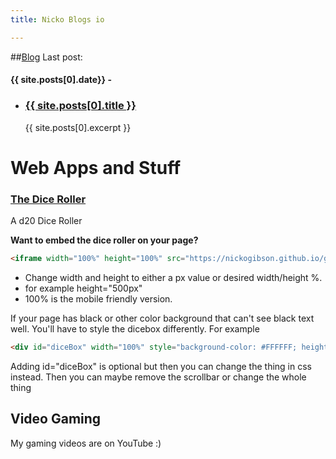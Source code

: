 ```yaml
---
title: Nicko Blogs io

---
```

##[Blog](https://nickogibson.github.io/blog/)
Last post: <h4>{{ site.posts[0].date}} -</h4>
<ul>
      <li>
      <h3><a href="{{ site.posts[0].url }}">{{  site.posts[0].title }}</a></h3>  
      {{  site.posts[0].excerpt }}
    </li>
</ul>


# Web Apps and Stuff
### [The Dice Roller](https://nickogibson.github.io/games.io/DiceRoller/) 
A d20 Dice Roller

**Want to embed the dice roller on your page?**

```markdown 
<iframe width="100%" height="100%" src="https://nickogibson.github.io/games.io/DiceRoller"></iframe>
```

- Change width and height to either a px value or desired width/height %.
- for example height="500px"
- 100% is the mobile friendly version.

If your page has black or other color background that can't see black text well. You'll have to style the dicebox differently. For example

```markdown
<div id="diceBox" width="100%" style="background-color: #FFFFFF; height:500px;"><iframe height="100%"  width="100%" src="https://nickogibson.github.io/games.io/DiceRoller"></iframe></div>
```

Adding id="diceBox" is optional but then you can change the thing in css instead.
Then you can maybe remove the scrollbar or change the whole thing

## Video Gaming
My gaming videos are on YouTube :)
